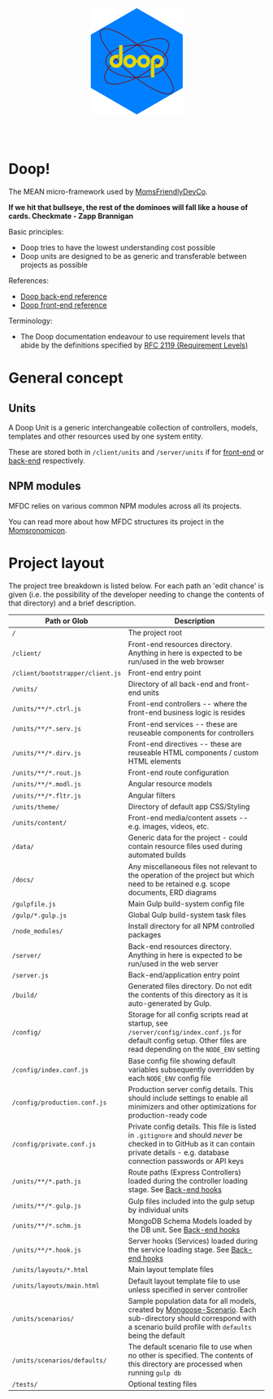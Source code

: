 <p align="center">
	<img src="https://github.com/MomsFriendlyDevCo/Doop/raw/master/DOOP/assets/doop.png">
</p>
<br><br>

Doop!
=====
The MEAN micro-framework used by [MomsFriendlyDevCo](http://mfdc.biz).

**If we hit that bullseye, the rest of the dominoes will fall like a house of cards. Checkmate - Zapp Brannigan**


Basic principles:

* Doop tries to have the lowest understanding cost possible
* Doop units are designed to be as generic and transferable between projects as possible


References:

* [Doop back-end reference](BACKEND.md)
* [Doop front-end reference](FRONTEND.md)


Terminology:

* The Doop documentation endeavour to use requirement levels that abide by the definitions specified by [RFC 2119 (Requirement Levels)](http://www.ietf.org/rfc/rfc2119.txt)


General concept
===============

Units
-----
A Doop Unit is a generic interchangeable collection of controllers, models, templates and other resources used by one system entity.

These are stored both in `/client/units` and `/server/units` if for [front-end](FRONTEND.md) or [back-end](BACKEND.md) respectively.


NPM modules
-----------
MFDC relies on various common NPM modules across all its projects.

You can read more about how MFDC structures its project in the [Momsronomicon](https://github.com/MomsFriendlyDevCo/Momsronomicon/blob/master/devstack-node.md).


Project layout
==============
The project tree breakdown is listed below. For each path an 'edit chance' is given (i.e. the possibility of the developer needing to change the contents of that directory) and a brief description.

| Path or Glob                        | Description |
|-------------------------------------|-------------|
| `/`                                 | The project root |
| `/client/`                          | Front-end resources directory. Anything in here is expected to be run/used in the web browser | -- TODO: Confirm remove
| `/client/bootstrapper/client.js`                    | Front-end entry point |
| `/units/`                    | Directory of all back-end and front-end units |
| `/units/**/*.ctrl.js`               | Front-end controllers -- where the front-end business logic is resides |
| `/units/**/*.serv.js`               | Front-end services -- these are reuseable components for controllers |
| `/units/**/*.dirv.js`               | Front-end directives -- these are reuseable HTML components / custom HTML elements |
| `/units/**/*.rout.js`               | Front-end route configuration |
| `/units/**/*.modl.js`               | Angular resource models |
| `/units/**/*.fltr.js`               | Angular filters |
| `/units/theme/`              | Directory of default app CSS/Styling |
| `/units/content/`            | Front-end media/content assets -- e.g. images, videos, etc. |
| `/data/`                            | Generic data for the project - could contain resource files used during automated builds |
| `/docs/`                            | Any miscellaneous files not relevant to the operation of the project but which need to be retained e.g. scope documents, ERD diagrams |
| `/gulpfile.js`                      | Main Gulp build-system config file |
| `/gulp/*.gulp.js`                   | Global Gulp build-system task files |
| `/node_modules/`                    | Install directory for all NPM controlled packages |
| `/server/`                          | Back-end resources directory. Anything in here is expected to be run/used in the web server |
| `/server.js`                 | Back-end/application entry point |
| `/build/`                    | Generated files directory. Do not edit the contents of this directory as it is auto-generated by Gulp. |
| `/config/`                   | Storage for all config scripts read at startup, see `/server/config/index.conf.js` for default config setup. Other files are read depending on the `NODE_ENV` setting |
| `/config/index.conf.js`      | Base config file showing default variables subsequently overridden by each `NODE_ENV` config file |
| `/config/production.conf.js` | Production server config details. This should include settings to enable all minimizers and other optimizations for production-ready code |
| `/config/private.conf.js`    | Private config details. This file is listed in `.gitignore` and should *never* be checked in to GitHub as it can contain private details - e.g. database connection passwords or API keys |
| `/units/**/*.path.js`               | Route paths (Express Controllers) loaded during the controller loading stage. See [Back-end hooks](#back-end-hooks) |
| `/units/**/*.gulp.js`               | Gulp files included into the gulp setup by individual units |
| `/units/**/*.schm.js`               | MongoDB Schema Models loaded by the DB unit. See [Back-end hooks](#back-end-hooks) |
| `/units/**/*.hook.js`               | Server hooks (Services) loaded during the service loading stage. See [Back-end hooks](#back-end-hooks) |
| `/units/layouts/*.html`             | Main layout template files |
| `/units/layouts/main.html`          | Default layout template file to use unless specified in server controller |
| `/units/scenarios/`                 | Sample population data for all models, created by [Mongoose-Scenario](https://github.com/hash-bang/Node-Mongoose-Scenario). Each sub-directory should correspond with a scenario build profile with `defaults` being the default |
| `/units/scenarios/defaults/` | The default scenario file to use when no other is specified. The contents of this directory are processed when running `gulp db` |
| `/tests/`                           | Optional testing files |
